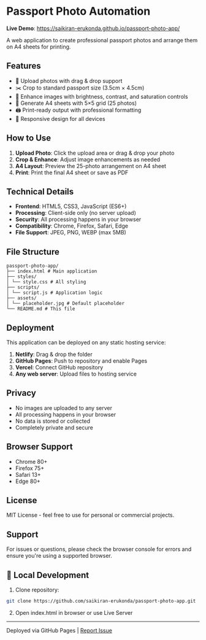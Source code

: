 
# **Passport Photo Automation**
**Live Demo**: https://saikiran-erukonda.github.io/passport-photo-app/

A web application to create professional passport photos and arrange them on A4 sheets for printing.

## Features

- 📸 Upload photos with drag & drop support
- ✂️ Crop to standard passport size (3.5cm × 4.5cm)
- 🎨 Enhance images with brightness, contrast, and saturation controls
- 📄 Generate A4 sheets with 5×5 grid (25 photos)
- 🖨️ Print-ready output with professional formatting
- 📱 Responsive design for all devices

## How to Use

1. **Upload Photo**: Click the upload area or drag & drop your photo
2. **Crop & Enhance**: Adjust image enhancements as needed
3. **A4 Layout**: Preview the 25-photo arrangement on A4 sheet
4. **Print**: Print the final A4 sheet or save as PDF

## Technical Details

- **Frontend**: HTML5, CSS3, JavaScript (ES6+)
- **Processing**: Client-side only (no server upload)
- **Security**: All processing happens in your browser
- **Compatibility**: Chrome, Firefox, Safari, Edge
- **File Support**: JPEG, PNG, WEBP (max 5MB)

## File Structure
```
passport-photo-app/
├── index.html # Main application
├── styles/
│ └── style.css # All styling
├── scripts/
│ └── script.js # Application logic
├── assets/
│ └── placeholder.jpg # Default placeholder
└── README.md # This file
```


## Deployment

This application can be deployed on any static hosting service:

1. **Netlify**: Drag & drop the folder
2. **GitHub Pages**: Push to repository and enable Pages
3. **Vercel**: Connect GitHub repository
4. **Any web server**: Upload files to hosting service

## Privacy

- No images are uploaded to any server
- All processing happens in your browser
- No data is stored or collected
- Completely private and secure

## Browser Support

- Chrome 80+
- Firefox 75+
- Safari 13+
- Edge 80+

## License

MIT License - feel free to use for personal or commercial projects.

## Support

For issues or questions, please check the browser console for errors and ensure you're using a supported browser.

## 🔧 Local Development
1. Clone repository:
```bash
git clone https://github.com/saikiran-erukonda/passport-photo-app.git
```
2. Open index.html in browser or use Live Server
-------------------------------------------------
Deployed via GitHub Pages | [Report Issue](https://github.com/saikiran-erukonda/passport-photo-app/issues)

